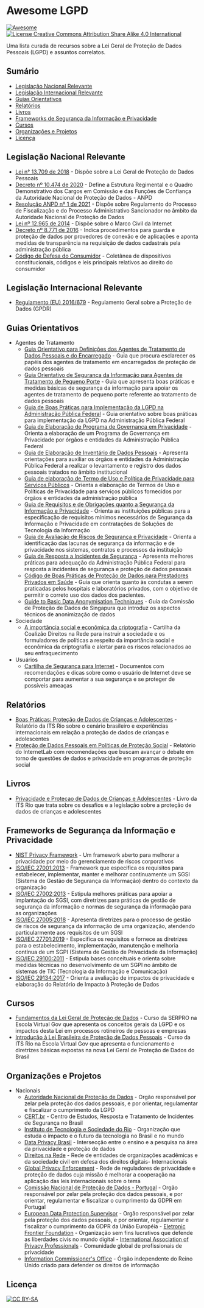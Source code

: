 # Awesome LGPD

[![Awesome](https://awesome.re/badge.svg)](https://awesome.re)
[![License Creative Commons Attribution Share Alike 4.0 International](https://img.shields.io/badge/license-CC%20BY--SA-blue)](https://creativecommons.org/licenses/by-sa/4.0/deed.pt_BR)

Uma lista curada de recursos sobre a Lei Geral de Proteção de Dados Pessoais (LGPD) e assuntos correlatos.

## Sumário

- [Legislação Nacional Relevante](#legislação-nacional-relevante)
- [Legislação Internacional Relevante](#legislação-internacional-relevante)
- [Guias Orientativos](#guias-orientativos)
- [Relatórios](#relatórios)
- [Livros](#livros)
- [Frameworks de Segurança da Informação e Privacidade](#frameworks-de-segurança-da-informação-e-privacidade)
- [Cursos](#cursos)
- [Organizações e Projetos](#organizações-e-projetos)
- [Licença](#licença)

## Legislação Nacional Relevante

- [Lei n° 13.709 de 2018](http://www.planalto.gov.br/ccivil_03/_ato2015-2018/2018/lei/l13709.htm) - Dispõe sobre a Lei Geral de Proteção de Dados Pessoais
- [Decreto nº 10.474 de 2020](http://www.planalto.gov.br/ccivil_03/_ato2019-2022/2020/decreto/D10474.htm) - Define a Estrutura Regimental e o Quadro Demonstrativo dos Cargos em Comissão e das Funções de Confiança da Autoridade Nacional de Proteção de Dados - ANPD
- [Resolução ANPD nº 1 de 2021](https://www.in.gov.br/en/web/dou/-/resolucao-cd/anpd-n-1-de-28-de-outubro-de-2021-355817513) - Dispõe sobre Regulamento do Processo de Fiscalização e do Processo Administrativo Sancionador no âmbito da Autoridade Nacional de Proteção de Dados
- [Lei nº 12.965 de 2014](http://www.planalto.gov.br/ccivil_03/_ato2011-2014/2014/lei/l12965.htm) - Dispõe sobre o Marco Civil da Internet
- [Decreto nº 8.771 de 2016](http://www.planalto.gov.br/CCIVIL_03/_Ato2015-2018/2016/Decreto/D8771.htm) - Indica procedimentos para guarda e proteção de dados por provedores de conexão e de aplicações e aponta medidas de transparência na requisição de dados cadastrais pela administração pública
- [Código de Defesa do Consumidor](https://www2.senado.leg.br/bdsf/bitstream/handle/id/533814/cdc_e_normas_correlatas_2ed.pdf) - Coletânea de dispositivos constitucionais, códigos e leis principais relativos ao direito do consumidor

## Legislação Internacional Relevante

- [Regulamento (EU) 2016/679](https://gdprinfo.eu/pt-pt) - Regulamento Geral sobre a Proteção de Dados (GPDR)

## Guias Orientativos

- Agentes de Tratamento
  - [Guia Orientativo para Definições dos Agentes de Tratamento de Dados Pessoais e do Encarregado](https://www.gov.br/anpd/pt-br/documentos-e-publicacoes/2021.05.27GuiaAgentesdeTratamento_Final.pdf) - Guia que procura esclarecer os papéis dos agentes de tratamento em encarregados de proteção de dados pessoais
  - [Guia Orientativo de Segurança da Informação para Agentes de Tratamento de Pequeno Porte](https://www.gov.br/anpd/pt-br/documentos-e-publicacoes/guia-vf.pdf) - Guia que apresenta boas práticas e medidas básicas de segurança da informação para apoiar os agentes de tratamento de pequeno porte referente ao tratamento de dados pessoais
  - [Guia de Boas Práticas para Implementação da LGPD na Administração Pública Federal](https://www.gov.br/governodigital/pt-br/seguranca-e-protecao-de-dados/guias/guia_lgpd.pdf) - Guia orientativo sobre boas práticas para implementação da LGPD na Administração Pública Federal
  - [Guia de Elaboração de Programa de Governança em Privacidade](https://www.gov.br/governodigital/pt-br/seguranca-e-protecao-de-dados/guias/guia_governanca_privacidade.pdf) - Orienta a elaboração de um Programa de Governança em Privacidade por órgãos e entidades da Administração Pública Federal
  - [Guia de Elaboração de Inventário de Dados Pessoais](https://www.gov.br/governodigital/pt-br/seguranca-e-protecao-de-dados/guias/guia_inventario_dados_pessoais.pdf) - Apresenta orientações para auxiliar os órgãos e entidades da Administração Pública Federal a realizar o levantamento e registro dos dados pessoais tratados no âmbito institucional
  - [Guia de elaboração de Termo de Uso e Política de Privacidade para Serviços Públicos](https://www.gov.br/governodigital/pt-br/seguranca-e-protecao-de-dados/guias/guia_tupp.pdf) - Orienta a elaboração de Termos de Uso e Políticas de Privacidade para serviços públicos fornecidos por órgãos e entidades da administração pública
  - [Guia de Requisitos e de Obrigações quanto a Segurança da Informação e Privacidade](https://www.gov.br/governodigital/pt-br/seguranca-e-protecao-de-dados/guias/guia_requisitos_obrigacoes.pdf) - Orienta as instituições públicas para a especificação de requisitos mínimos necessários de Segurança da Informação e Privacidade em contratações de Soluções de Tecnologia da Informação
  - [Guia de Avaliação de Riscos de Segurança e Privacidade](https://www.gov.br/governodigital/pt-br/seguranca-e-protecao-de-dados/guias/guia_avaliacao_riscos.pdf) - Orienta a identificação das lacunas de segurança da informação e de privacidade nos sistemas, contratos e processos da instituição
  - [Guia de Resposta a Incidentes de Segurança](https://www.gov.br/governodigital/pt-br/seguranca-e-protecao-de-dados/guias/guia_resposta_incidentes.pdf) - Apresenta melhores práticas para adequação da Administração Pública Federal para resposta a incidentes de segurança e proteção de dados pessoais
  - [Código de Boas Práticas de Proteção de Dados para Prestadores Privados em Saúde](http://cnsaude.org.br/wp-content/uploads/2021/03/Boas-Praticas-Protecao-Dados-Prestadores-Privados-CNSaude_ED_2021.pdf) - Guia que orienta quanto às condutas a serem praticadas pelos hospitais e laboratórios privados, com o objetivo de permitir o correto uso dos dados dos pacientes.
  - [Guide to Basic Data Anonymisation Techniques](<https://www.pdpc.gov.sg/-/media/Files/PDPC/PDF-Files/Other-Guides/Guide-to-Anonymisation_v1-(250118).pdf>) - Guia da Comissão de Proteção de Dados de Singapura que introduz os aspectos técnicos de anonimização de dados
- Sociedade
  - [A importância social e econômica da criptografia](https://cartilhacriptografia.direitosnarede.org.br/cartilhacriptografia.pdf) - Cartilha da Coalizão Direitos na Rede para instruir a sociedade e os formuladores de políticas a respeito da importância social e econômica da criptografia e alertar para os riscos relacionados ao seu enfraquecimento
- Usuários
  - [Cartilha de Segurança para Internet](https://cartilha.cert.br/) - Documentos com recomendações e dicas sobre como o usuário de Internet deve se comportar para aumentar a sua segurança e se proteger de possíveis ameaças

## Relatórios

- [Boas Práticas: Proteção de Dados de Crianças e Adolescentes](https://itsrio.org/wp-content/uploads/2021/08/Relatorio-Boas-Praticas-Criancas-e-Adolescentes.pdf) - Relatório da ITS Rio sobre o cenário brasileiro e experiências internacionais em relação a proteção de dados de crianças e adolescentes
- [Proteção de Dados Pessoais em Políticas de Proteção Social](https://www.internetlab.org.br/wp-content/uploads/2021/10/Protecao-de-Dados-Pessoais-em-Politicas-de-Protecao-Social.pdf) - Relatório do InternetLab com recomendações que buscam avançar o debate em torno de questões de dados e privacidade em programas de proteção social

## Livros

- [Privacidade e Protecao de Dados de Crianças e Adolescentes](https://itsrio.org/wp-content/uploads/2021/10/Privacidade-e-Protecao-de-Dados-de-Crian%C3%A7as-e-Adolescentes-ITS.pdf) - Livro da ITS Rio que trata sobre os desafios e a legislação sobre a proteção de dados de crianças e adolescentes

## Frameworks de Segurança da Informação e Privacidade

- [NIST Privacy Framework](https://www.nist.gov/privacy-framework/privacy-framework) - Um framework aberto para melhorar a privacidade por meio do gerenciamento de riscos corporativos
- [ISO/IEC 27001:2013](https://www.iso.org/standard/54534.html) - Framework que especifica os requisitos para estabelecer, implementar, manter e melhorar continuamente um SGSI (Sistema de Gestão de Segurança da Informação) dentro do contexto da organização
- [ISO/IEC 27002:2013](https://www.iso.org/standard/54533.html) - Estipula melhores práticas para apoiar a implantação do SGSI, com diretrizes para práticas de gestão de segurança da informação e normas de segurança da informação para as organizações
- [ISO/IEC 27005:2018](https://www.iso.org/standard/75281.html) - Apresenta diretrizes para o processo de gestão de riscos de segurança da informação de uma organização, atendendo particularmente aos requisitos de um SGSI
- [ISO/IEC 27701:2019](https://www.iso.org/standard/71670.html) - Especifica os requisitos e fornece as diretrizes para o estabelecimento, implementação, manutenção e melhoria contínua de um SGPI (Sistema de Gestão de Privacidade da Informação)
- [ISO/IEC 29100:2011](https://www.iso.org/standard/45123.html) - Estipula bases conceituais e orienta sobre medidas técnicas no desenvolvimento de um SGPI no âmbito de sistemas de TIC (Tecnologia da Informação e Comunicação)
- [ISO/IEC 29134:2017](https://www.iso.org/standard/62289.html) - Orienta a avaliação de impactos de privacidade e elaboração do Relatório de Impacto à Proteção de Dados

## Cursos

- [Fundamentos da Lei Geral de Proteção de Dados](https://www.escolavirtual.gov.br/curso/603) - Curso da SERPRO na Escola Virtual Gov que apresenta os conceitos gerais da LGPD e os impactos desta Lei em processos rotineiros de pessoas e empresas
- [Introdução à Lei Brasileira de Proteção de Dados Pessoais](https://www.escolavirtual.gov.br/curso/153) - Curso da ITS Rio na Escola Virtual Gov que apresenta o funcionamento e diretrizes básicas expostas na nova Lei Geral de Proteção de Dados do Brasil

## Organizações e Projetos

- Nacionais
  - [Autoridade Nacional de Proteção de Dados](https://www.gov.br/anpd/pt-br) - Orgão responsável por zelar pela proteção dos dados pessoais, e por orientar, regulamentar e fiscalizar o cumprimento da LGPD
  - [CERT.br](https://www.cert.br/) - Centro de Estudos, Resposta e Tratamento de Incidentes de Segurança no Brasil
  - [Instituto de Tecnologia e Sociedade do Rio](https://itsrio.org) - Organização que estuda o impacto e o futuro da tecnologia no Brasil e no mundo
  - [Data Privacy Brasil](https://dataprivacy.com.br/) - Intersecção entre o ensino e a pesquisa na área da privacidade e proteção de dados
  - [Direitos na Rede](https://direitosnarede.org.br/) - Rede de entidades de organizações acadêmicas e da sociedade civil em defesa dos direitos digitais- Internacionais
  - [Global Privacy Enforcement](https://www.privacyenforcement.net) - Rede de reguladores de privacidade e proteção de dados cuja missão é melhorar a cooperação na aplicação das leis internacionais sobre o tema
  - [Comissão Nacional de Proteção de Dados - Portugal](https://www.cnpd.pt/) - Orgão responsável por zelar pela proteção dos dados pessoais, e por orientar, regulamentar e fiscalizar o cumprimento da GDPR em Portugal
  - [European Data Protection Supervisor](https://edps.europa.eu/) - Orgão responsável por zelar pela proteção dos dados pessoais, e por orientar, regulamentar e fiscalizar o cumprimento da GDPR da União Européia - [Eletronic Frontier Foundation](https://www.eff.org/) - Organização sem fins lucrativos que defende as liberdades civis no mundo digital - [International Association of Privacy Professionals](https://iapp.org/) - Comunidade global de profissionais de privacidade
  - [Information Commissioner's Office](https://ico.org.uk/) - Órgão independente do Reino Unido criado para defender os direitos de informação

## Licença

[![ CC BY-SA ](https://licensebuttons.net/l/by-sa/3.0/88x31.png)](https://creativecommons.org/licenses/by-sa/4.0/deed.pt_BR)
